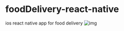 # foodDelivery-react-native
ios react native app for food delivery
![img](https://i.ibb.co/pRwbBdQ/Screen-Shot-2021-04-17-at-5-28-44-PM.png)
